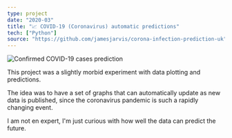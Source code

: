 ```yaml
---
type: project
date: "2020-03"
title: "📈 COVID-19 (Coronavirus) automatic predictions"
tech: ["Python"]
source: "https://github.com/jamesjarvis/corona-infection-prediction-uk"
---
```


![Confirmed COVID-19 cases prediction](https://raw.githubusercontent.com/jamesjarvis/corona-infection-prediction-uk/master/plots/logistical/confirmedcases/logistic-plot.png)

This project was a slightly morbid experiment with data plotting and predictions.

The idea was to have a set of graphs that can automatically update as new data is published, since the coronavirus pandemic is such a rapidly changing event.

I am not en expert, I'm just curious with how well the data can predict the future.
